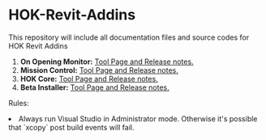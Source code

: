 HOK-Revit-Addins
================

This repository will include all documentation files and source codes for HOK Revit Addins

1. <b>On Opening Monitor:</b> [Tool Page and Release notes.](https://github.com/HOKGroup/HOK-Revit-Addins/tree/master/Utility%20Tools/src/HOK.FileOnpeningMonitor)
2. <b>Mission Control:</b> [Tool Page and Release notes.](https://github.com/HOKGroup/HOK-Revit-Addins/blob/master/Project%20Monitor/src/HOK.MissionControl)
3. <b>HOK Core:</b> [Tool Page and Release notes.](https://github.com/HOKGroup/HOK-Revit-Addins/tree/master/HOK.Core) 
4. <b>Beta Installer:</b> [Tool Page and Release notes.](https://github.com/HOKGroup/HOK-Revit-Addins/tree/master/HOK%20Beta%20Tools)

Rules: 
<li> Always run Visual Studio in Administrator mode. Otherwise it's possible that `xcopy` post build events will fail.
